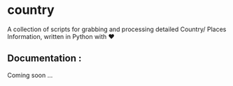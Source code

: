 # country
A collection of scripts for grabbing and processing detailed Country/ Places Information, written in Python with :heart:

## Documentation :
Coming soon ...
